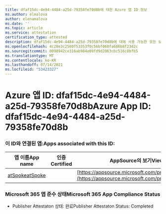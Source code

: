 ```yaml
---
title: dfaf15dc-4e94-4484-a25d-79358fe70d8b에 대한 Azure 앱 ID 정보
ms.author: elmalova
author: elenamalova
ms.date: ''
ms.topic: article
ms.service: attestation
certification_type: attested
description: dfaf15dc-4e94-4484-a25d-79358fe70d8b에 대해 사용 가능한 모든 보안 및 규정 준수 정보입니다.
ms.openlocfilehash: 4c28e3c2560f53353f0c56bf060fa686b8f23d2c
ms.sourcegitcommit: 0098942ce316ab984e09fd9d2063cbc516c8bfb5
ms.translationtype: MT
ms.contentlocale: ko-KR
ms.lasthandoff: 07/14/2021
ms.locfileid: "53423327"
---
```

# <a name="azure-app-id-dfaf15dc-4e94-4484-a25d-79358fe70d8b"></a><span data-ttu-id="968d8-103">Azure 앱 ID: dfaf15dc-4e94-4484-a25d-79358fe70d8b</span><span class="sxs-lookup"><span data-stu-id="968d8-103">Azure App ID: dfaf15dc-4e94-4484-a25d-79358fe70d8b</span></span>


### <a name="apps-associated-with-this-id"></a><span data-ttu-id="968d8-104">이 ID와 연결된 앱:</span><span class="sxs-lookup"><span data-stu-id="968d8-104">Apps associated with this ID:</span></span>
| <span data-ttu-id="968d8-105">**앱 이름**</span><span class="sxs-lookup"><span data-stu-id="968d8-105">**App name**</span></span> | <span data-ttu-id="968d8-106">**인증**</span><span class="sxs-lookup"><span data-stu-id="968d8-106">**Certified**</span></span> | <span data-ttu-id="968d8-107">**AppSource의 보기**</span><span class="sxs-lookup"><span data-stu-id="968d8-107">**View in AppSource**</span></span> |
|-|-|-|
| [<span data-ttu-id="968d8-108">atSpoke</span><span class="sxs-lookup"><span data-stu-id="968d8-108">atSpoke</span></span>](https://docs.microsoft.com/en-us/microsoft-365-app-certification/forward/WA200001454) |  | [https://appsource.microsoft.com/product/office/WA200001454](https://appsource.microsoft.com/product/office/WA200001454) |

### <a name="microsoft-365-app-compliance-status"></a><span data-ttu-id="968d8-109">Microsoft 365 앱 준수 상태</span><span class="sxs-lookup"><span data-stu-id="968d8-109">Microsoft 365 App Compliance Status</span></span>
- <span data-ttu-id="968d8-110">Publisher Attestaton 상태: 완료</span><span class="sxs-lookup"><span data-stu-id="968d8-110">Publisher Attestaton Status: Completed</span></span>
